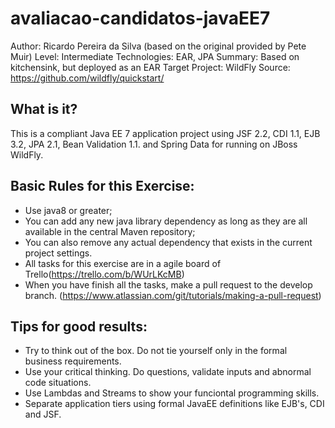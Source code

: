avaliacao-candidatos-javaEE7
======================================================================
Author: Ricardo Pereira da Silva (based on the original provided by Pete Muir)
Level: Intermediate
Technologies: EAR, JPA
Summary: Based on kitchensink, but deployed as an EAR
Target Project: WildFly
Source: <https://github.com/wildfly/quickstart/>

What is it?
-----------

This is a compliant Java EE 7 application project using JSF 2.2, CDI 1.1, EJB 3.2, JPA 2.1, Bean Validation 1.1. and Spring Data for running on JBoss WildFly.


Basic Rules for this Exercise:
-----------
 - Use java8 or greater;
 - You can add any new java library dependency as long as they are all available in the central Maven repository;
 - You can also remove any actual dependency that exists in the current project settings.
 - All tasks for this exercise are in a agile board of Trello(<https://trello.com/b/WUrLKcMB>)
 - When you have finish all the tasks, make a pull request to the develop branch. (<https://www.atlassian.com/git/tutorials/making-a-pull-request>)


Tips for good results:
-----------

 - Try to think out of the box. Do not tie yourself only in the formal business requirements.
 - Use your critical thinking. Do questions, validate inputs and abnormal code situations.
 - Use Lambdas and Streams to show your funciontal programming skills.
 - Separate application tiers using formal JavaEE definitions like EJB's, CDI and JSF.

 

 
 


